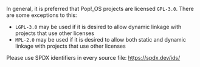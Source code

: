 In general, it is preferred that Pop!\_OS projects are licensed `GPL-3.0`.
There are some exceptions to this:

- `LGPL-3.0` may be used if it is desired to allow dynamic linkage with
  projects that use other licenses
- `MPL-2.0` may be used if it is desired to allow both static and dynamic
  linkage with projects that use other licenses

Please use SPDX identifiers in every source file: https://spdx.dev/ids/
